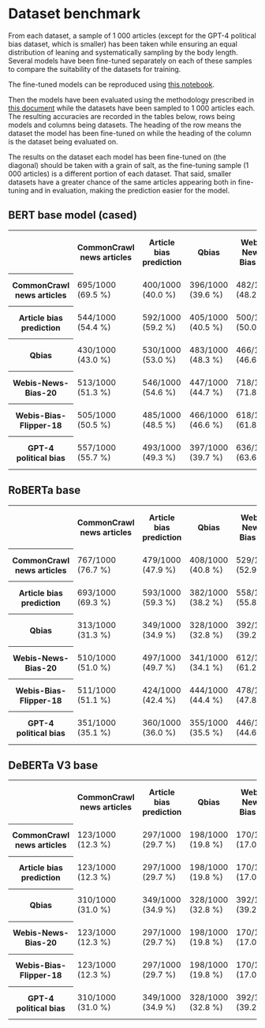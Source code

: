 # Dataset benchmark

From each dataset, a sample of 1 000 articles (except for the GPT-4 political bias dataset, which is smaller) has been
taken while ensuring an equal distribution of leaning and systematically sampling by the body length. Several models
have been fine-tuned separately on each of these samples to compare the suitability of the datasets for training.

The fine-tuned models can be reproduced using [this notebook](notebook.ipynb).

Then the models have been evaluated using the methodology prescribed in [this document](../model_evaluation) while the
datasets have been sampled to 1 000 articles each. The resulting accuracies are recorded in the tables below, rows being
models and columns being datasets. The heading of the row means the dataset the model has been fine-tuned on while the
heading of the column is the dataset being evaluated on.

The results on the dataset each model has been fine-tuned on (the diagonal) should be taken with a grain of salt, as the
fine-tuning sample (1 000 articles) is a different portion of each dataset. That said, smaller datasets have a greater
chance of the same articles appearing both in fine-tuning and in evaluation, making the prediction easier for the model.

## BERT base model (cased)

<table>
    <tr>
        <th></th>
        <th>CommonCrawl news articles</th>
        <th>Article bias prediction</th>
        <th>Qbias</th>
        <th>Webis-News-Bias-20</th>
        <th>Webis-Bias-Flipper-18</th>
        <th>GPT-4 political bias</th>
    </tr>
    <tr>
        <th>CommonCrawl news articles</th>
        <td>695/1000 (69.5 %)</td>
        <td>400/1000 (40.0 %)</td>
        <td>396/1000 (39.6 %)</td>
        <td>482/1000 (48.2 %)</td>
        <td>389/1000 (38.9 %)</td>
        <td>264/612 (43.14 %)</td>
    </tr>
    <tr>
        <th>Article bias prediction</th>
        <td>544/1000 (54.4 %)</td>
        <td>592/1000 (59.2 %)</td>
        <td>405/1000 (40.5 %)</td>
        <td>500/1000 (50.0 %)</td>
        <td>389/1000 (38.9 %)</td>
        <td>226/612 (36.93 %)</td>
    </tr>
    <tr>
        <th>Qbias</th>
        <td>430/1000 (43.0 %)</td>
        <td>530/1000 (53.0 %)</td>
        <td>483/1000 (48.3 %)</td>
        <td>466/1000 (46.6 %)</td>
        <td>395/1000 (39.5 %)</td>
        <td>256/612 (41.83 %)</td>
    </tr>
    <tr>
        <th>Webis-News-Bias-20</th>
        <td>513/1000 (51.3 %)</td>
        <td>546/1000 (54.6 %)</td>
        <td>447/1000 (44.7 %)</td>
        <td>718/1000 (71.8 %)</td>
        <td>521/1000 (52.1 %)</td>
        <td>264/612 (43.14 %)</td>
    </tr>
    <tr>
        <th>Webis-Bias-Flipper-18</th>
        <td>505/1000 (50.5 %)</td>
        <td>485/1000 (48.5 %)</td>
        <td>466/1000 (46.6 %)</td>
        <td>618/1000 (61.8 %)</td>
        <td>745/1000 (74.5 %)</td>
        <td>277/612 (45.26 %)</td>
    </tr>
    <tr>
        <th>GPT-4 political bias</th>
        <td>557/1000 (55.7 %)</td>
        <td>493/1000 (49.3 %)</td>
        <td>397/1000 (39.7 %)</td>
        <td>636/1000 (63.6 %)</td>
        <td>760/1000 (76.0 %)</td>
        <td>576/612 (94.12 %)</td>
    </tr>
</table>

## RoBERTa base

<table>
    <tr>
        <th></th>
        <th>CommonCrawl news articles</th>
        <th>Article bias prediction</th>
        <th>Qbias</th>
        <th>Webis-News-Bias-20</th>
        <th>Webis-Bias-Flipper-18</th>
        <th>GPT-4 political bias</th>
    </tr>
    <tr>
        <th>CommonCrawl news articles</th>
        <td>767/1000 (76.7 %)</td>
        <td>479/1000 (47.9 %)</td>
        <td>408/1000 (40.8 %)</td>
        <td>529/1000 (52.9 %)</td>
        <td>464/1000 (46.4 %)</td>
        <td>182/612 (29.74 %)</td>
    </tr>
    <tr>
        <th>Article bias prediction</th>
        <td>693/1000 (69.3 %)</td>
        <td>593/1000 (59.3 %)</td>
        <td>382/1000 (38.2 %)</td>
        <td>558/1000 (55.8 %)</td>
        <td>465/1000 (46.5 %)</td>
        <td>125/612 (20.42 %)</td>
    </tr>
    <tr>
        <th>Qbias</th>
        <td>313/1000 (31.3 %)</td>
        <td>349/1000 (34.9 %)</td>
        <td>328/1000 (32.8 %)</td>
        <td>392/1000 (39.2 %)</td>
        <td>432/1000 (43.2 %)</td>
        <td>250/612 (40.85 %)</td>
    </tr>
    <tr>
        <th>Webis-News-Bias-20</th>
        <td>510/1000 (51.0 %)</td>
        <td>497/1000 (49.7 %)</td>
        <td>341/1000 (34.1 %)</td>
        <td>612/1000 (61.2 %)</td>
        <td>463/1000 (46.3 %)</td>
        <td>238/612 (38.89 %)</td>
    </tr>
    <tr>
        <th>Webis-Bias-Flipper-18</th>
        <td>511/1000 (51.1 %)</td>
        <td>424/1000 (42.4 %)</td>
        <td>444/1000 (44.4 %)</td>
        <td>478/1000 (47.8 %)</td>
        <td>691/1000 (69.1 %)</td>
        <td>182/612 (29.74 %)</td>
    </tr>
    <tr>
        <th>GPT-4 political bias</th>
        <td>351/1000 (35.1 %)</td>
        <td>360/1000 (36.0 %)</td>
        <td>355/1000 (35.5 %)</td>
        <td>446/1000 (44.6 %)</td>
        <td>666/1000 (66.6 %)</td>
        <td>524/612 (85.62 %)</td>
    </tr>
</table>

## DeBERTa V3 base

<table>
    <tr>
        <th></th>
        <th>CommonCrawl news articles</th>
        <th>Article bias prediction</th>
        <th>Qbias</th>
        <th>Webis-News-Bias-20</th>
        <th>Webis-Bias-Flipper-18</th>
        <th>GPT-4 political bias</th>
    </tr>
    <tr>
        <th>CommonCrawl news articles</th>
        <td>123/1000 (12.3 %)</td>
        <td>297/1000 (29.7 %)</td>
        <td>198/1000 (19.8 %)</td>
        <td>170/1000 (17.0 %)</td>
        <td>204/1000 (20.4 %)</td>
        <td>178/612 (29.08 %)</td>
    </tr>
    <tr>
        <th>Article bias prediction</th>
        <td>123/1000 (12.3 %)</td>
        <td>297/1000 (29.7 %)</td>
        <td>198/1000 (19.8 %)</td>
        <td>170/1000 (17.0 %)</td>
        <td>204/1000 (20.4 %)</td>
        <td>178/612 (29.08 %)</td>
    </tr>
    <tr>
        <th>Qbias</th>
        <td>310/1000 (31.0 %)</td>
        <td>349/1000 (34.9 %)</td>
        <td>328/1000 (32.8 %)</td>
        <td>392/1000 (39.2 %)</td>
        <td>432/1000 (43.2 %)</td>
        <td>250/612 (40.85 %)</td>
    </tr>
    <tr>
        <th>Webis-News-Bias-20</th>
        <td>123/1000 (12.3 %)</td>
        <td>297/1000 (29.7 %)</td>
        <td>198/1000 (19.8 %)</td>
        <td>170/1000 (17.0 %)</td>
        <td>204/1000 (20.4 %)</td>
        <td>178/612 (29.08 %)</td>
    </tr>
    <tr>
        <th>Webis-Bias-Flipper-18</th>
        <td>123/1000 (12.3 %)</td>
        <td>297/1000 (29.7 %)</td>
        <td>198/1000 (19.8 %)</td>
        <td>170/1000 (17.0 %)</td>
        <td>204/1000 (20.4 %)</td>
        <td>178/612 (29.08 %)</td>
    </tr>
    <tr>
        <th>GPT-4 political bias</th>
        <td>310/1000 (31.0 %)</td>
        <td>349/1000 (34.9 %)</td>
        <td>328/1000 (32.8 %)</td>
        <td>392/1000 (39.2 %)</td>
        <td>432/1000 (43.2 %)</td>
        <td>250/612 (40.85 %)</td>
    </tr>
</table>
